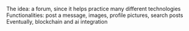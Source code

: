 The idea: a forum, since it helps practice many different technologies 
Functionalities: post a message, images, profile pictures, search posts
Eventually, blockchain and ai integration